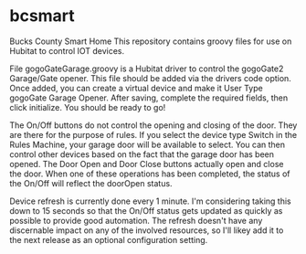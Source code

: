 # bcsmart
Bucks County Smart Home
This repository contains groovy files for use on Hubitat to control IOT devices.  

File gogoGateGarage.groovy is a Hubitat driver to control the gogoGate2 Garage/Gate opener.  This file should be added via the drivers code option.  Once added, you can create a virtual device and make it User Type gogoGate Garage Opener.  After saving, complete the required fields, then click initialize.  You should be ready to go!

The On/Off buttons do not control the opening and closing of the door.  They are there for the purpose of rules.  If you select the device type Switch in the Rules Machine, your garage door will be available to select.  You can then control other devices based on the fact that the garage door has been opened.  The Door Open and Door Close buttons actually open and close the door.  When one of these operations has been completed, the status of the On/Off will reflect the doorOpen status.  

Device refresh is currently done every 1 minute.  I'm considering taking this down to 15 seconds so that the On/Off status gets updated as quickly as possible to provide good automation.  The refresh doesn't have any discernable impact on any of the involved resources, so I'll likey add it to the next release as an optional configuration setting.
